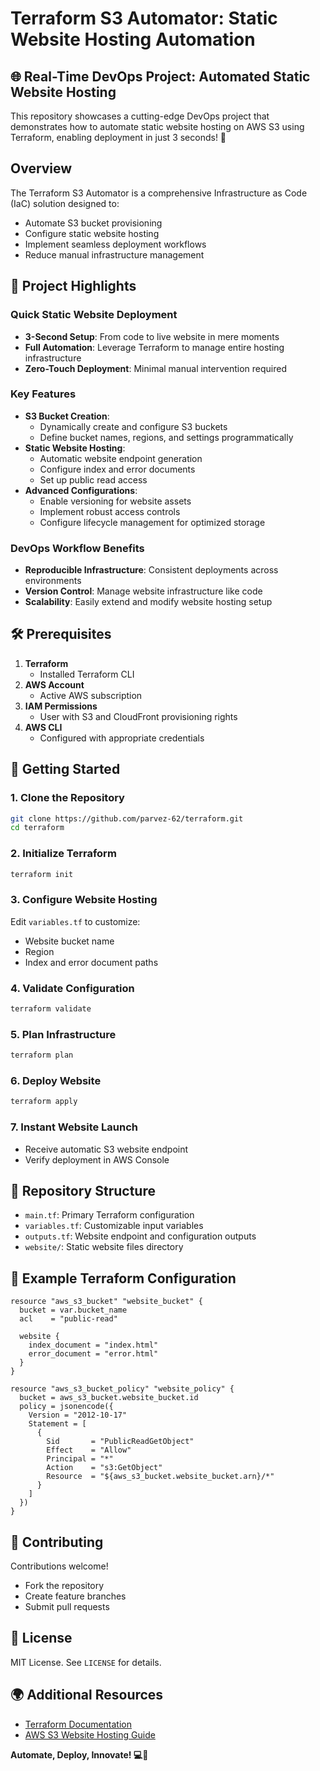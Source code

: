 # Terraform S3 Automator: Static Website Hosting Automation

## 🌐 Real-Time DevOps Project: Automated Static Website Hosting

This repository showcases a cutting-edge DevOps project that demonstrates how to automate static website hosting on AWS S3 using Terraform, enabling deployment in just 3 seconds! 🚀

## Overview

The Terraform S3 Automator is a comprehensive Infrastructure as Code (IaC) solution designed to:
- Automate S3 bucket provisioning
- Configure static website hosting
- Implement seamless deployment workflows
- Reduce manual infrastructure management

## 🎯 Project Highlights

### Quick Static Website Deployment
- **3-Second Setup**: From code to live website in mere moments
- **Full Automation**: Leverage Terraform to manage entire hosting infrastructure
- **Zero-Touch Deployment**: Minimal manual intervention required

### Key Features
- **S3 Bucket Creation**:
  * Dynamically create and configure S3 buckets
  * Define bucket names, regions, and settings programmatically
- **Static Website Hosting**:
  * Automatic website endpoint generation
  * Configure index and error documents
  * Set up public read access
- **Advanced Configurations**:
  * Enable versioning for website assets
  * Implement robust access controls
  * Configure lifecycle management for optimized storage

### DevOps Workflow Benefits
- **Reproducible Infrastructure**: Consistent deployments across environments
- **Version Control**: Manage website infrastructure like code
- **Scalability**: Easily extend and modify website hosting setup

## 🛠 Prerequisites

1. **Terraform**
   - Installed Terraform CLI
2. **AWS Account**
   - Active AWS subscription
3. **IAM Permissions**
   - User with S3 and CloudFront provisioning rights
4. **AWS CLI**
   - Configured with appropriate credentials

## 🚀 Getting Started

### 1. Clone the Repository
```bash
git clone https://github.com/parvez-62/terraform.git
cd terraform
```

### 2. Initialize Terraform
```bash
terraform init
```

### 3. Configure Website Hosting
Edit `variables.tf` to customize:
- Website bucket name
- Region
- Index and error document paths

### 4. Validate Configuration
```bash
terraform validate
```

### 5. Plan Infrastructure
```bash
terraform plan
```

### 6. Deploy Website
```bash
terraform apply
```

### 7. Instant Website Launch
- Receive automatic S3 website endpoint
- Verify deployment in AWS Console

## 📂 Repository Structure
- `main.tf`: Primary Terraform configuration
- `variables.tf`: Customizable input variables
- `outputs.tf`: Website endpoint and configuration outputs
- `website/`: Static website files directory

## 🔧 Example Terraform Configuration
```hcl
resource "aws_s3_bucket" "website_bucket" {
  bucket = var.bucket_name
  acl    = "public-read"

  website {
    index_document = "index.html"
    error_document = "error.html"
  }
}

resource "aws_s3_bucket_policy" "website_policy" {
  bucket = aws_s3_bucket.website_bucket.id
  policy = jsonencode({
    Version = "2012-10-17"
    Statement = [
      {
        Sid       = "PublicReadGetObject"
        Effect    = "Allow"
        Principal = "*"
        Action    = "s3:GetObject"
        Resource  = "${aws_s3_bucket.website_bucket.arn}/*"
      }
    ]
  })
}
```

## 🤝 Contributing
Contributions welcome! 
- Fork the repository
- Create feature branches
- Submit pull requests

## 📄 License
MIT License. See `LICENSE` for details.

## 🌍 Additional Resources
- [Terraform Documentation](https://www.terraform.io/docs)
- [AWS S3 Website Hosting Guide](https://docs.aws.amazon.com/AmazonS3/latest/userguide/WebsiteHosting.html)

**Automate, Deploy, Innovate! 💻🚀**
